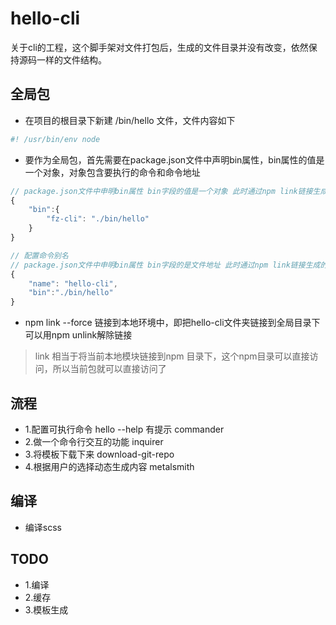 # hello-cli
关于cli的工程，这个脚手架对文件打包后，生成的文件目录并没有改变，依然保持源码一样的文件结构。
## 全局包
- 在项目的根目录下新建 /bin/hello 文件，文件内容如下
```js
#! /usr/bin/env node
```
- 要作为全局包，首先需要在package.json文件中声明bin属性，bin属性的值是一个对象，对象包含要执行的命令和命令地址
```js
// package.json文件中申明bin属性 bin字段的值是一个对象 此时通过npm link链接生成的命令是`fz-cli`
{
    "bin":{
        "fz-cli": "./bin/hello"
    }
}
```
```js
// 配置命令别名
// package.json文件中申明bin属性 bin字段的是文件地址 此时通过npm link链接生成的命令是name字段的值，即命令是`hello-cli`
{
    "name": "hello-cli",
    "bin":"./bin/hello"
}
```
- npm link --force 链接到本地环境中，即把hello-cli文件夹链接到全局目录下 可以用npm unlink解除链接

> link 相当于将当前本地模块链接到npm 目录下，这个npm目录可以直接访问，所以当前包就可以直接访问了

## 流程
- 1.配置可执行命令 hello --help 有提示 commander
- 2.做一个命令行交互的功能 inquirer
- 3.将模板下载下来 download-git-repo
- 4.根据用户的选择动态生成内容 metalsmith

## 编译
- 编译scss
## TODO
- 1.编译
- 2.缓存
- 3.模板生成